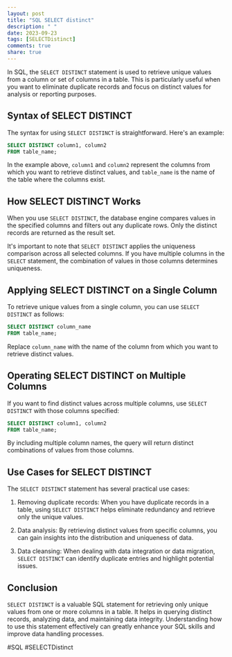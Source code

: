 ```yaml
---
layout: post
title: "SQL SELECT distinct"
description: " "
date: 2023-09-23
tags: [SELECTDistinct]
comments: true
share: true
---
```


In SQL, the `SELECT DISTINCT` statement is used to retrieve unique values from a column or set of columns in a table. This is particularly useful when you want to eliminate duplicate records and focus on distinct values for analysis or reporting purposes.

## Syntax of SELECT DISTINCT

The syntax for using `SELECT DISTINCT` is straightforward. Here's an example:

```sql
SELECT DISTINCT column1, column2
FROM table_name;
```

In the example above, `column1` and `column2` represent the columns from which you want to retrieve distinct values, and `table_name` is the name of the table where the columns exist.

## How SELECT DISTINCT Works

When you use `SELECT DISTINCT`, the database engine compares values in the specified columns and filters out any duplicate rows. Only the distinct records are returned as the result set.

It's important to note that `SELECT DISTINCT` applies the uniqueness comparison across all selected columns. If you have multiple columns in the `SELECT` statement, the combination of values in those columns determines uniqueness.

## Applying SELECT DISTINCT on a Single Column

To retrieve unique values from a single column, you can use `SELECT DISTINCT` as follows:

```sql
SELECT DISTINCT column_name
FROM table_name;
```

Replace `column_name` with the name of the column from which you want to retrieve distinct values.

## Operating SELECT DISTINCT on Multiple Columns

If you want to find distinct values across multiple columns, use `SELECT DISTINCT` with those columns specified:

```sql
SELECT DISTINCT column1, column2
FROM table_name;
```

By including multiple column names, the query will return distinct combinations of values from those columns.

## Use Cases for SELECT DISTINCT

The `SELECT DISTINCT` statement has several practical use cases:

1. Removing duplicate records: When you have duplicate records in a table, using `SELECT DISTINCT` helps eliminate redundancy and retrieve only the unique values.

2. Data analysis: By retrieving distinct values from specific columns, you can gain insights into the distribution and uniqueness of data.

3. Data cleansing: When dealing with data integration or data migration, `SELECT DISTINCT` can identify duplicate entries and highlight potential issues.

## Conclusion

`SELECT DISTINCT` is a valuable SQL statement for retrieving only unique values from one or more columns in a table. It helps in querying distinct records, analyzing data, and maintaining data integrity. Understanding how to use this statement effectively can greatly enhance your SQL skills and improve data handling processes.

#SQL #SELECTDistinct